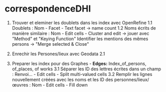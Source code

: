 # correspondenceDHI

1. Trouver et eleminer les doublets dans les index avec OpenRefine
 1.1 Doublets : Nom - Facet - Text facet -> name count
 1.2 Noms écrits de manière similaire : Nom - Edit cells - Cluster and edit -> jouer avec "Method" et "Keying Function"
                                        Identifier les mentions des mêmes persons -> "Merge selected & Close"
2. Enrechir les Persones/lieux avec Geodata
 2.1
 
3. Preparer les index pour des Graphes - **Edges:** Index_of_persons, of_places, of works
 3.1 Séparer les ID des lettres écrites dans un champ : Renvoi... - Edit cells - Split multi-valued cells
 3.2 Remplir les lignes nouvellement créées avec les noms et les ID des personnes/lieux/œuvres : Nom - Edit cells - Fill down
 
 
  

